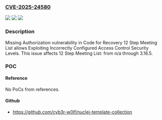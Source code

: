 ### [CVE-2025-24580](https://cve.mitre.org/cgi-bin/cvename.cgi?name=CVE-2025-24580)
![](https://img.shields.io/static/v1?label=Product&message=12%20Step%20Meeting%20List&color=blue)
![](https://img.shields.io/static/v1?label=Version&message=n%2Fa&color=blue)
![](https://img.shields.io/static/v1?label=Vulnerability&message=CWE-862%20Missing%20Authorization&color=brighgreen)

### Description

Missing Authorization vulnerability in Code for Recovery 12 Step Meeting List allows Exploiting Incorrectly Configured Access Control Security Levels. This issue affects 12 Step Meeting List: from n/a through 3.16.5.

### POC

#### Reference
No PoCs from references.

#### Github
- https://github.com/cyb3r-w0lf/nuclei-template-collection

